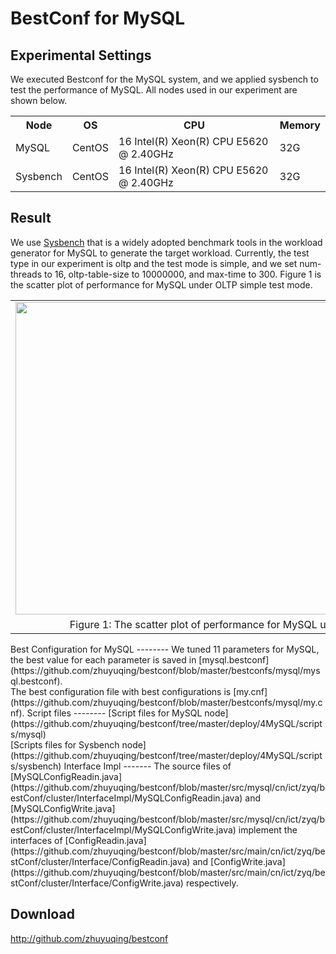 BestConf for MySQL
======================
Experimental Settings
-----------
We executed Bestconf for the MySQL system, and we applied sysbench to test the performance of MySQL. All nodes used in our experiment are shown below.
<div>
    <table border="0">
      <tr>
        <th>Node</th>
        <th>OS</th>
        <th>CPU</th>
        <th>Memory</th>
      </tr>
      <tr>
        <td>MySQL</td>
        <td>CentOS</td>
        <td>16 Intel(R) Xeon(R) CPU E5620 @ 2.40GHz</td>
        <td>32G</td>
      </tr>
      <tr>
        <td>Sysbench</td>
        <td>CentOS</td>
        <td>16 Intel(R) Xeon(R) CPU E5620 @ 2.40GHz</td>
        <td>32G</td>
      </tr> 
    </table>
</div>

Result
-----------

We use [Sysbench](https://github.com/nuodb/sysbench) that is a widely adopted benchmark tools in the workload generator for MySQL to generate the target workload. Currently, the test type in our experiment is oltp and the test mode is simple, and we set num-threads to 16, oltp-table-size to 10000000, and max-time to 300. Figure 1 is the scatter plot of performance for MySQL under OLTP simple test mode.

<table border="0" cellspacing="0" cellpadding="0" frame=void rows=none cols=none rules=none>
<tr border="0">
<td border="0">
<img src="https://github.com/zhuyuqing/bestconf/blob/master/doc/pics/mysql-simple.jpg" width = "800" height = "500" align=center />
</td>
</tr>
<tr border="0">
<td border="0" align=center>
Figure 1: The scatter plot of performance for MySQL under OLTP simple test mode.
</td>
</tr>
</table>
Best Configuration for MySQL
--------
We tuned 11 parameters for MySQL, the best value for each parameter is saved in [mysql.bestconf](https://github.com/zhuyuqing/bestconf/blob/master/bestconfs/mysql/mysql.bestconf).<br>
The best configuration file with best configurations is [my.cnf](https://github.com/zhuyuqing/bestconf/blob/master/bestconfs/mysql/my.cnf).
Script files
--------
[Script files for MySQL node](https://github.com/zhuyuqing/bestconf/tree/master/deploy/4MySQL/scripts/mysql)<br>
[Scripts files for Sysbench node](https://github.com/zhuyuqing/bestconf/tree/master/deploy/4MySQL/scripts/sysbench)
Interface Impl
-------
The source files of [MySQLConfigReadin.java](https://github.com/zhuyuqing/bestconf/blob/master/src/mysql/cn/ict/zyq/bestConf/cluster/InterfaceImpl/MySQLConfigReadin.java) and [MySQLConfigWrite.java](https://github.com/zhuyuqing/bestconf/blob/master/src/mysql/cn/ict/zyq/bestConf/cluster/InterfaceImpl/MySQLConfigWrite.java) implement the interfaces of [ConfigReadin.java](https://github.com/zhuyuqing/bestconf/blob/master/src/main/cn/ict/zyq/bestConf/cluster/Interface/ConfigReadin.java) and [ConfigWrite.java](https://github.com/zhuyuqing/bestconf/blob/master/src/main/cn/ict/zyq/bestConf/cluster/Interface/ConfigWrite.java) respectively.  

Download 
-------

http://github.com/zhuyuqing/bestconf



